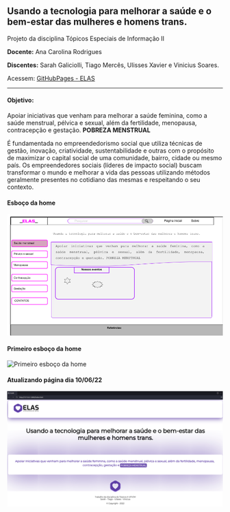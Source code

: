## Usando a tecnologia para melhorar a saúde e o bem-estar das mulheres e homens trans.

Projeto da disciplina Tópicos Especiais de Informação II 

**Docente:** Ana Carolina Rodrigues

**Discentes:** Sarah Galiciolli, Tiago Mercês, Ulisses Xavier e Vinicius Soares. 

Acessem: [GitHubPages - ELAS](https://tiagomerc.github.io/ELAS/)
_______________

#### Objetivo: 

Apoiar iniciativas que venham para melhorar a saúde feminina, como a saúde menstrual, pélvica e sexual, além da fertilidade, menopausa, contracepção e gestação. **POBREZA MENSTRUAL**

 É fundamentada no empreendedorismo social que utiliza técnicas de gestão, inovação, criatividade, sustentabilidade e outras com o propósito de maximizar o capital social de uma comunidade, bairro, cidade ou mesmo país. Os empreendedores sociais (líderes de impacto social) buscam transformar o mundo e melhorar a vida das pessoas utilizando métodos geralmente presentes no cotidiano das mesmas e respeitando o seu contexto. 

#### Esboço da home

![Esboço da home](imgs/print/home.png)

#### Primeiro esboço da home

![Primeiro esboço da home](imgs/print/primeiro%20esbo%C3%A7o.png)

#### Atualizando página dia 10/06/22

![Atualizando página 10/06/22](imgs/print/print11-06.png)